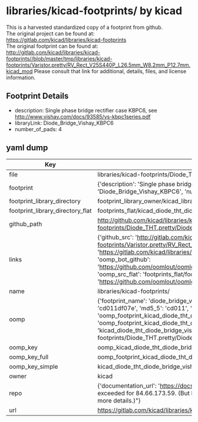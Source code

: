 # libraries/kicad-footprints/ by kicad  
This is a harvested standardized copy of a footprint from github.  
The original project can be found at:  
https://gitlab.com/kicad/libraries/kicad-footprints  
The original footprint can be found at:
http://gitlab.com/kicad/libraries/kicad-footprints//blob/master/tmp/libraries/kicad-footprints/Varistor.pretty/RV_Rect_V25S440P_L26.5mm_W8.2mm_P12.7mm.kicad_mod
Please consult that link for additional, details, files, and license information.  
## Footprint Details
* description: Single phase bridge rectifier case KBPC6, see http://www.vishay.com/docs/93585/vs-kbpc1series.pdf  
* libraryLink: Diode_Bridge_Vishay_KBPC6  
* number_of_pads: 4  
## yaml dump  
| Key | Value |  
| --- | --- |  
| file | libraries/kicad-footprints/Diode_THT.pretty/Diode_Bridge_Vishay_KBPC6.kicad_mod |  
| footprint | {'description': 'Single phase bridge rectifier case KBPC6, see http://www.vishay.com/docs/93585/vs-kbpc1series.pdf', 'libraryLink': 'Diode_Bridge_Vishay_KBPC6', 'number_of_pads': 4} |  
| footprint_library_directory | footprint_library_owner/kicad_libraries/kicad-footprints/ |  
| footprint_library_directory_flat | footprints_flat/kicad_diode_tht_diode_bridge_vishay_kbpc6/working |  
| github_path | http://github.com/kicad/libraries/kicad-footprints//blob/master/tmp/libraries/kicad-footprints/Diode_THT.pretty/Diode_Bridge_Vishay_KBPC6.kicad_mod |  
| links | {'github_src': 'http://gitlab.com/kicad/libraries/kicad-footprints//blob/master/tmp/libraries/kicad-footprints/Varistor.pretty/RV_Rect_V25S440P_L26.5mm_W8.2mm_P12.7mm.kicad_mod', 'github_src_repo': 'https://gitlab.com/kicad/libraries/kicad-footprints', 'oomp_bot': 'footprints/kicad_diode_tht_diode_bridge_vishay_kbpc6/working', 'oomp_bot_github': 'https://github.com/oomlout/oomlout_oomp_footprint_bot/tree/main/footprints/kicad_diode_tht_diode_bridge_vishay_kbpc6/working', 'oomp_src_flat': 'footprints_flat/footprints_flat/kicad_diode_tht_diode_bridge_vishay_kbpc6/working', 'oomp_src_flat_github': 'https://github.com/oomlout/oomlout_oomp_footprint_src/tree/main/footprints_flat/kicad_diode_tht_diode_bridge_vishay_kbpc6/working'} |  
| name | libraries/kicad-footprints/ |  
| oomp | {'footprint_name': 'diode_bridge_vishay_kbpc6', 'library_name': 'diode_tht', 'md5': 'cd011df07ee27e3972f085a2d3434b43', 'md5_10': 'cd011df07e', 'md5_5': 'cd011', 'md5_6': 'cd011d', 'oomp_key': 'oomp_kicad_diode_tht_diode_bridge_vishay_kbpc6', 'oomp_key_extra': 'oomp_footprint_kicad_diode_tht_diode_bridge_vishay_kbpc6', 'oomp_key_full': 'oomp_footprint_kicad_diode_tht_diode_bridge_vishay_kbpc6_cd011d', 'oomp_key_simple': 'kicad_diode_tht_diode_bridge_vishay_kbpc6', 'original_filename': 'libraries/kicad-footprints/Diode_THT.pretty/Diode_Bridge_Vishay_KBPC6.kicad_mod', 'owner_name': 'kicad'} |  
| oomp_key | oomp_kicad_diode_tht_diode_bridge_vishay_kbpc6 |  
| oomp_key_full | oomp_footprint_kicad_diode_tht_diode_bridge_vishay_kbpc6 |  
| oomp_key_simple | kicad_diode_tht_diode_bridge_vishay_kbpc6 |  
| owner | kicad |  
| repo | {'documentation_url': 'https://docs.github.com/rest/overview/resources-in-the-rest-api#rate-limiting', 'message': "API rate limit exceeded for 84.66.173.59. (But here's the good news: Authenticated requests get a higher rate limit. Check out the documentation for more details.)"} |  
| url | https://gitlab.com/kicad/libraries/kicad-footprints |  

